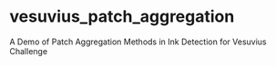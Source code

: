 # vesuvius_patch_aggregation
A Demo of Patch Aggregation Methods in Ink Detection for Vesuvius Challenge
